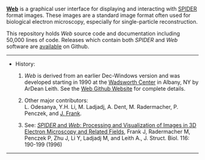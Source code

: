 

**[Web](https://spider-em.github.io/Web)** is a graphical user interface for displaying and interacting with 
[SPIDER](https://spider-em.github.io/SPIDER) format images. 
These images are a standard image format often used for biological electron
microscopy,  especially for single-particle reconstruction.    

This repository holds *Web* source code and documentation including 50,000 lines of code.   Releases which contain both *SPIDER* and *Web* software are [available](https://github.com/spider-em/SPIDER/releases)   on Github.

--------------------------------------------------------------

 
* History:

   1.  *Web* is derived from an earlier Dec-Windows version and was developed starting in 1990 at the [Wadsworth Center](https://www.wadsworth.org) in Albany, NY by ArDean Leith.  See the [Web Github Website](https://spider-em.github.io/web) for complete details.
                  
   2.  Other major contributors:  
       L. Odesanya,  Y.H. Li,  M. Ladjadj,  A. Dent, 
       M. Radermacher, P. Penczek, and [J. Frank](http://joachimfranklab.org). 
                   
   3.  See: [*SPIDER* and *Web*: Processing and Visualization of Images in 3D 
       Electron Microscopy and Related Fields](https://www.ncbi.nlm.nih.gov/pubmed/8742743/), Frank J, Radermacher M, Penczek P, Zhu J, Li Y, Ladjadj M, and Leith A.,  J. Struct. Biol. 116: 190-199 (1996)


--------------------------------------------------------------



